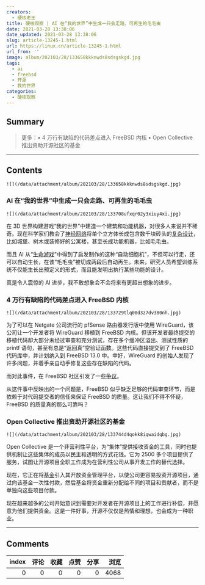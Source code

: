 ```yaml
---
creators:
  - 硬核老王
title: 硬核观察 | AI 在“我的世界”中生成一只会走路、可再生的毛毛虫
date: 2021-03-28 13:38:06
date_updated: 2021-03-28 13:38:06
slug: article-13245-1.html
url: https://linux.cn/article-13245-1.html
url_from: ''
image: album/202103/28/133658kkknwds8sdsgskgd.jpg
tags:
  - ai
  - freebsd
  - 开源
  - 我的世界
categories:
  - 硬核观察
---
```


## Summary

> 更多：• 4 万行有缺陷的代码差点进入 FreeBSD 内核 • Open Collective 推出资助开源社区的基金

***

<!-- more -->

## Contents

`![](/data/attachment/album/202103/28/133658kkknwds8sdsgskgd.jpg)`

### AI 在“我的世界”中生成一只会走路、可再生的毛毛虫

`![](/data/attachment/album/202103/28/133708ufxqr02y3xiuy4xi.jpg)`

在 3D 世界构建游戏“我的世界”中建造一个建筑和功能机器，对很多人来说并不稀奇。现在科学家们教会了[神经网络](https://www.sciencemag.org/news/2021/03/watch-artificial-intelligence-grow-walking-caterpillar-minecraft)将单个立方体长成包含数千块砖头的[复杂设计](https://twitter.com/risi1979/status/1372158321256456198)，比如城堡、树木或装修好的公寓楼，甚至长成功能机器，比如毛毛虫。

而且 AI 从“[生命游戏](https://en.wikipedia.org/wiki/Conway's_Game_of_Life)”中得到了启发制作的这种“自动细胞机”，不但可以行走，还可以自动生长，在该“毛毛虫”被切成两段后自动再生。未来，研究人员希望训练系统不仅能生长出预定义的形式，而且能发明出执行某些功能的设计。

真是令人震惊的 AI 进步，我不敢想象会不会将来有更超出想象的进步。

### 4 万行有缺陷的代码差点进入 FreeBSD 内核

`![](/data/attachment/album/202103/28/133729tlq00d3z7dv380nh.jpg)`

为了可以在 Netgate 公司流行的 pfSense 路由器发行版中使用 WireGuard，该公司让一个开发者将 WireGuard 移植到 FreeBSD 内核。但该开发者最终提交的移植代码却大部分未经过审查和充分测试，存在多个缓冲区溢出、测试性质的 printf 语句，甚至有总是“返回真”空验证函数。这些代码直接提交到了 FreeBSD 代码库中，并计划纳入到 FreeBSD 13.0 中。幸好，WireGuard 的创始人发现了许多问题，并着手亲自动手修复这些存在缺陷的代码。

而对此事件，在 FreeBSD 社区引发了一些[争议](https://arstechnica.com/gadgets/2021/03/buffer-overruns-license-violations-and-bad-code-freebsd-13s-close-call/)。

从这件事中反映出的一个问题是，FreeBSD 似乎缺乏足够的代码审查环节，而是依赖于对代码提交者的信任来保证 FreeBSD 的质量。这让我们不得不怀疑，FreeBSD 的质量真的那么可靠吗？

### Open Collective 推出资助开源社区的基金

`![](/data/attachment/album/202103/28/133744d4qokk8iqwaidqbg.jpg)`

Open Collective 是一个非营利性平台，为“集体”提供接收资金的工具，同时也提供机制让这些集体的成员以民主和透明的方式花钱。它为 2500 多个项目提供了服务，试图让开源项目全职工作成为在营利性公司从事开发工作的替代选择。

现在，它正在将[基金](https://blog.opencollective.com/funds-for-open-source/)引入其开放资金管理平台，以使公司更容易投资开源项目，通过向该基金一次性付款，然后基金将资金重新分配给不同的项目和贡献者，而不是单独向这些项目付款。

现在越来越多的公司开始意识到需要对开发者在开源项目上的工作进行补偿，并愿意为他们提供资金。这是一件好事，开源不仅仅是热情和理想，也会成为一种职业。

***

## Comments


|   index |   评论 |   收藏 |   点赞 |   分享 |   浏览 |
|--------:|-------:|-------:|-------:|-------:|-------:|
|       0 |      0 |      0 |      0 |      0 |   4068 |
